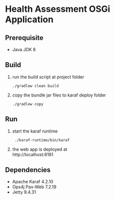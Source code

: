 # Health Assessment OSGi Application
## Prerequisite
- Java JDK 8

## Build
1. run the build script at project folder
    ```$xslt
    ./gradlew clean build
    ```
2. copy the bundle jar files to karaf deploy folder
    ```$xslt
    ./gradlew copy
    ```

## Run
1. start the karaf runtime
   ```$xslt
    ./karaf-runtime/bin/karaf
    ```
2. the web app is deployed at\
    http://localhost:8181

## Dependencies
- Apache Karaf 4.2.10
- Ops4j Pax-Web 7.2.19
- Jetty 9.4.31
